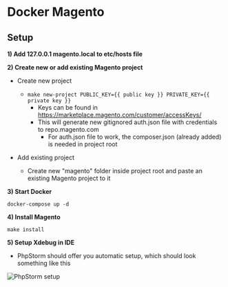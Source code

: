# Docker Magento

## Setup

__1) Add 127.0.0.1 magento.local to etc/hosts file__

__2) Create new or add existing Magento project__

- Create new project
	- ```make new-project PUBLIC_KEY={{ public key }} PRIVATE_KEY={{ private key }}```
		- Keys can be found in https://marketplace.magento.com/customer/accessKeys/
		- This will generate new gitignored auth.json file with credentials to repo.magento.com
			- For auth.json file to work, the composer.json (already added) is needed in project root

- Add existing project
	- Create new "magento" folder inside project root and paste an existing Magento project to it  
    
__3) Start Docker__

```docker-compose up -d```

__4) Install Magento__

```make install```

__5) Setup Xdebug in IDE__

- PhpStorm should offer you automatic setup, which should look something like this

![PhpStorm setup](https://i.ibb.co/GVqfVs5/phpstorm.jpg "Logo Title Text 1")


